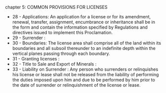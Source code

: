 chapter 5: COMMON PROVISIONS FOR LICENSES

<ul>
			<li>28 - Applications: An application for a license or for its amendment, renewal, transfer, assignment, encumbrance or inheritance shall be in the form and contain the information specified by Regulations and directives issued to implement this Proclamation. <ul>
			</ul></li>			<li>29 - Surrender : <ul>
			</ul></li>			<li>30 - Boundaries: The license area shall comprise all of the land within its boundaries and all subsoil thereunder to an indefinite depth within the vertical planes passing through each boundary. <ul>
			</ul></li>			<li>31 - Granting licenses : <ul>
			</ul></li>			<li>32 - Title to Sale and Export of Minerals : <ul>
			</ul></li>			<li>33 - Liability on Surrender : Any person who surrenders or relinquishes his license or lease shall not be released from the liability of performing the duties imposed upon him and due to be performed by him prior to the date of surrender or relinquishment of the license or lease. <ul>
			</ul></li></ul>